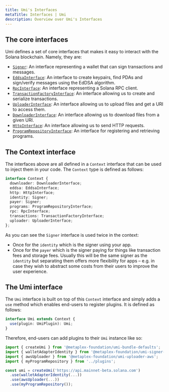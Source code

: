 ```yaml
---
title: Umi's Interfaces
metaTitle: Interfaces | Umi
description: Overview over Umi's Interfaces
---
```

## The core interfaces

Umi defines a set of core interfaces that makes it easy to interact with the Solana blockchain. Namely, they are:
- [`Signer`](https://umi.typedoc.metaplex.com/interfaces/umi.Signer.html): An interface representing a wallet that can sign transactions and messages.
- [`EddsaInterface`](https://umi.typedoc.metaplex.com/interfaces/umi.EddsaInterface.html): An interface to create keypairs, find PDAs and sign/verify messages using the EdDSA algorithm.
- [`RpcInterface`](https://umi.typedoc.metaplex.com/interfaces/umi.RpcInterface.html): An interface representing a Solana RPC client.
- [`TransactionFactoryInterface`](https://umi.typedoc.metaplex.com/interfaces/umi.TransactionFactoryInterface.html): An interface allowing us to create and serialize transactions.
- [`UploaderInterface`](https://umi.typedoc.metaplex.com/interfaces/umi.UploaderInterface.html): An interface allowing us to upload files and get a URI to access them.
- [`DownloaderInterface`](https://umi.typedoc.metaplex.com/interfaces/umi.DownloaderInterface.html): An interface allowing us to download files from a given URI.
- [`HttpInterface`](https://umi.typedoc.metaplex.com/interfaces/umi.HttpInterface.html): An interface allowing us to send HTTP requests.
- [`ProgramRepositoryInterface`](https://umi.typedoc.metaplex.com/interfaces/umi.ProgramRepositoryInterface.html): An interface for registering and retrieving programs.

## The Context interface

The interfaces above are all defined in a `Context` interface that can be used to inject them in your code. The `Context` type is defined as follows:

```ts
interface Context {
  downloader: DownloaderInterface;
  eddsa: EddsaInterface;
  http: HttpInterface;
  identity: Signer;
  payer: Signer;
  programs: ProgramRepositoryInterface;
  rpc: RpcInterface;
  transactions: TransactionFactoryInterface;
  uploader: UploaderInterface;
};
```

As you can see the `Signer` interface is used twice in the context:
- Once for the `identity` which is the signer using your app.
- Once for the `payer` which is the signer paying for things like transaction fees and storage fees. Usually this will be the same signer as the `identity` but separating them offers more flexibility for apps – e.g. in case they wish to abstract some costs from their users to improve the user experience.

## The Umi interface

The `Umi` interface is built on top of this `Context` interface and simply adds a `use` method which enables end-users to register plugins. It is defined as follows:

```ts
interface Umi extends Context {
  use(plugin: UmiPlugin): Umi;
}
```

Therefore, end-users can add plugins to their `Umi` instance like so:

```ts
import { createUmi } from '@metaplex-foundation/umi-bundle-defaults';
import { walletAdapterIdentity } from '@metaplex-foundation/umi-signer-wallet-adapters';
import { awsUploader } from '@metaplex-foundation/umi-uploader-aws';
import { myProgramRepository } from '../plugins';

const umi = createUmi('https://api.mainnet-beta.solana.com')
  .use(walletAdapterIdentity(...))
  .use(awsUploader(...))
  .use(myProgramRepository());
```


